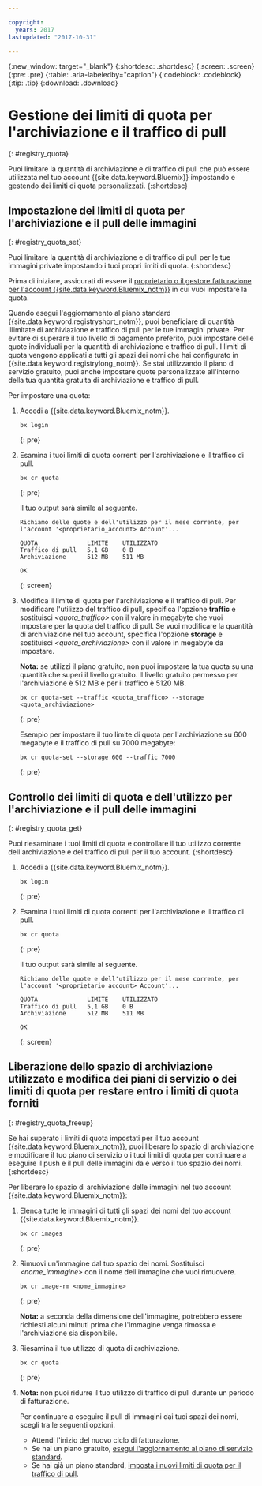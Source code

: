 ```yaml
---

copyright:
  years: 2017
lastupdated: "2017-10-31"

---
```


{:new_window: target="_blank"}
{:shortdesc: .shortdesc}
{:screen: .screen}
{:pre: .pre}
{:table: .aria-labeledby="caption"}
{:codeblock: .codeblock}
{:tip: .tip}
{:download: .download}


# Gestione dei limiti di quota per l'archiviazione e il traffico di pull
{: #registry_quota}

Puoi limitare la quantità di archiviazione e di traffico di pull che può essere utilizzata nel tuo account {{site.data.keyword.Bluemix}} impostando e gestendo dei limiti
di quota personalizzati.
{:shortdesc}


## Impostazione dei limiti di quota per l'archiviazione e il pull delle immagini
{: #registry_quota_set}

Puoi limitare la quantità di archiviazione e di traffico di pull per le tue immagini private impostando
i tuoi propri limiti di quota.
{:shortdesc}

Prima di iniziare, assicurati di essere il [proprietario o il gestore fatturazione per l'account {{site.data.keyword.Bluemix_notm}}](../../iam/users_roles.html#userroles) in cui vuoi impostare la quota.

Quando esegui l'aggiornamento al piano standard {{site.data.keyword.registryshort_notm}},
puoi beneficiare di quantità illimitate di archiviazione e traffico di pull per le tue immagini
private. Per evitare di superare il tuo livello di pagamento preferito, puoi impostare delle quote individuali per la
quantità di archiviazione e traffico di pull. I limiti di quota vengono applicati a tutti gli spazi dei nomi che hai configurato
in {{site.data.keyword.registrylong_notm}}. Se stai utilizzando il piano di
servizio gratuito, puoi anche impostare quote personalizzate all'interno della tua quantità gratuita di archiviazione e traffico di pull.

Per impostare una quota:

1.  Accedi a {{site.data.keyword.Bluemix_notm}}.

    ```
    bx login
    ```
    {: pre}

2.  Esamina i tuoi limiti di quota correnti per l'archiviazione e il traffico di pull.

    ```
    bx cr quota
    ```
    {: pre}

    Il tuo output
sarà simile al seguente.

    ```
    Richiamo delle quote e dell'utilizzo per il mese corrente, per l'account '<proprietario_account> Account'...

    QUOTA              LIMITE    UTILIZZATO
    Traffico di pull   5,1 GB    0 B
    Archiviazione      512 MB    511 MB   

    OK
    ```
    {: screen}

3.  Modifica il limite di quota per l'archiviazione e il traffico di pull. Per modificare l'utilizzo del traffico di
pull, specifica l'opzione **traffic** e sostituisci
_&lt;quota_traffico&gt;_ con il valore in megabyte che vuoi impostare per la quota del traffico
di pull. Se vuoi modificare la quantità di archiviazione nel tuo account, specifica
l'opzione **storage** e sostituisci _&lt;quota_archiviazione&gt;_ con il
valore in megabyte da impostare.

    **Nota:** se utilizzi il piano gratuito, non puoi impostare la tua quota su una quantità che superi il livello gratuito. Il livello gratuito permesso per l'archiviazione è 512 MB e per il traffico è 5120 MB.

    ```
    bx cr quota-set --traffic <quota_traffico> --storage <quota_archiviazione>
    ```
    {: pre}

    Esempio
per impostare il tuo limite di quota per l'archiviazione su 600 megabyte e il traffico di pull su 7000 megabyte:

    ```
    bx cr quota-set --storage 600 --traffic 7000
    ```
    {: pre}


## Controllo dei limiti di quota e dell'utilizzo per l'archiviazione e il pull delle immagini
{: #registry_quota_get}

Puoi riesaminare i tuoi limiti di quota e controllare il tuo utilizzo corrente dell'archiviazione e del traffico di pull
per il tuo account.
{:shortdesc}

1.  Accedi a {{site.data.keyword.Bluemix_notm}}.

    ```
    bx login
    ```
    {: pre}

2.  Esamina i tuoi limiti di quota correnti per l'archiviazione e il traffico di pull.

    ```
    bx cr quota
    ```
    {: pre}

    Il tuo output
sarà simile al seguente.

    ```
    Richiamo delle quote e dell'utilizzo per il mese corrente, per l'account '<proprietario_account> Account'...

    QUOTA              LIMITE    UTILIZZATO
    Traffico di pull   5,1 GB    0 B
    Archiviazione      512 MB    511 MB   

    OK
    ```
    {: screen}


## Liberazione dello spazio di archiviazione utilizzato e modifica dei piani di servizio o dei limiti di quota per restare entro i limiti di quota forniti
{: #registry_quota_freeup}

Se hai superato i limiti di quota impostati per il tuo account {{site.data.keyword.Bluemix_notm}}, puoi liberare lo spazio di archiviazione
e modificare il tuo piano di servizio o i tuoi limiti di quota per continuare a eseguire il push e il pull delle immagini da e verso
il tuo spazio dei nomi.
{:shortdesc}

Per liberare lo spazio di archiviazione delle immagini nel tuo account {{site.data.keyword.Bluemix_notm}}:

1.  Elenca tutte le immagini di tutti gli spazi dei nomi del tuo account {{site.data.keyword.Bluemix_notm}}.

    ```
    bx cr images
    ```
    {: pre}

2.  Rimuovi un'immagine dal tuo spazio dei nomi. Sostituisci
_&lt;nome_immagine&gt;_ con il nome dell'immagine che vuoi rimuovere.

    ```
    bx cr image-rm <nome_immagine>
    ```
    {: pre}

    **Nota:** a seconda della dimensione dell'immagine, potrebbero essere richiesti alcuni minuti prima che l'immagine venga rimossa e l'archiviazione sia disponibile.

3.  Riesamina il tuo utilizzo di quota di archiviazione.

    ```
    bx cr quota
    ```
    {: pre}

4. **Nota:** non puoi ridurre il tuo utilizzo di traffico di pull durante un periodo di fatturazione.

    Per continuare a eseguire il pull di immagini dai tuoi spazi dei nomi, scegli tra le seguenti opzioni.

    -   Attendi l'inizio del nuovo ciclo di fatturazione.
    -   Se hai un piano gratuito, [esegui l'aggiornamento al piano di servizio
standard](registry_overview.html#registry_plan_upgrade).
    -   Se hai già un piano standard, [imposta i nuovi limiti
di quota per il traffico di pull](#registry_quota_set).
